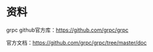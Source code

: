 # 资料

grpc github官方库：https://github.com/grpc/grpc

官方文档：https://github.com/grpc/grpc/tree/master/doc

